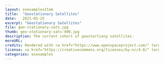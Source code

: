 ```yaml
---
layout: osexamplesItem
title:  "Geostationary Satellites"
date:   2021-05-25
excerpt: "Geostationary Satellites"
file: geo-stationary-sats.jpg
thumb: geo-stationary-sats-400.jpg
description: The current cohort of geostartiony satellites.
moreURL:
credits: Rendered with <a href="https://www.openspaceproject.com/" target="_blank">OpenSpace</a>, by James Hedberg.
license: <a href="https://creativecommons.org/licenses/by-nc/4.0/" target="_blank">CC BY-NC 4.0</a>
categories: osexamples
---
```

